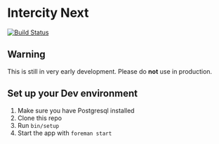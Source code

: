 # Intercity Next

[![Build Status](https://semaphoreci.com/api/v1/projects/454e65b7-3f98-4c08-8ddb-7fea8ffa5227/628590/shields_badge.svg)](https://semaphoreci.com/jvanbaarsen/intercity-next)

## Warning

This is still in very early development. Please do **not** use in production.

## Set up your Dev environment

1. Make sure you have Postgresql installed
1. Clone this repo
1. Run `bin/setup`
1. Start the app with `foreman start`
